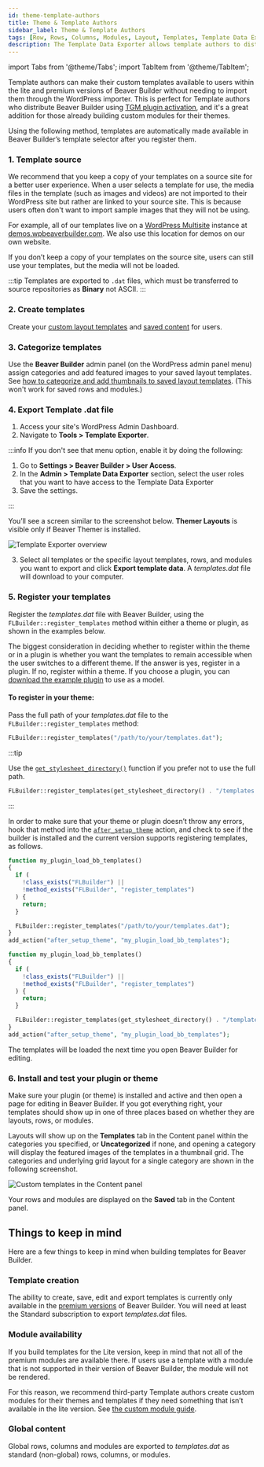 ```yaml
---
id: theme-template-authors
title: Theme & Template Authors
sidebar_label: Theme & Template Authors
tags: [Row, Rows, Columns, Modules, Layout, Templates, Template Data Exporter]
description: The Template Data Exporter allows template authors to distribute their custom templates to their users via a plugins or themes.
---
```


import Tabs from '@theme/Tabs';
import TabItem from '@theme/TabItem';

Template authors can make their custom templates available to users within the lite and premium versions of Beaver Builder without needing to import them through the WordPress importer. This is perfect for Template authors who distribute Beaver Builder using [TGM plugin activation](http://tgmpluginactivation.com/), and it's a great addition for those already building custom modules for their themes.

Using the following method, templates are automatically made available in
Beaver Builder’s template selector after you register them.

### 1. Template source

We recommend that you keep a copy of your templates on a source site for a better user experience. When a user selects a template for use, the media files in the template (such as images and videos) are not imported to their WordPress site but rather are linked to your source site. This is because users often don't want to import sample images that they will not be using.

For example, all of our templates live on a [WordPress Multisite](https://wordpress.org/support/article/create-a-network/) instance at [demos.wpbeaverbuilder.com](https://demos.wpbeaverbuilder.com). We also use this location for demos on our own website.

If you don’t keep a copy of your templates on the source site, users can still
use your templates, but the media will not be loaded.

:::tip
Templates are exported to `.dat` files, which must be transferred to source repositories as **Binary** not ASCII.
:::

### 2. Create templates

Create your [custom layout templates](saved-templates.md) and [saved content](../saved-content.md) for users.

### 3. Categorize templates

Use the **Beaver Builder** admin panel (on the WordPress admin panel menu)
assign categories and add featured images to your saved layout templates. See
[how to categorize and add thumbnails to saved layout templates](saved-templates.md#categorize-saved-templates). (This won't work for saved rows and modules.)

### 4. Export Template .dat file

1. Access your site's WordPress Admin Dashboard.
2. Navigate to **Tools > Template Exporter**.

:::info
If you don't see that menu option, enable it by doing the following:

1. Go to **Settings > Beaver Builder > User Access**.
2. In the **Admin > Template Data Exporter** section, select the user roles that you want to have access to the Template Data Exporter
3. Save the settings.

:::

You’ll see a screen similar to the screenshot below. **Themer Layouts** is visible only if Beaver Themer is installed.

![Template Exporter overview](/img/beaver-builder/settings--template-exporter--1.jpg)

3. Select all templates or the specific layout templates, rows, and modules you want to export and click **Export template data**. A _templates.dat_ file will download to your computer.

### 5. Register your templates

Register the _templates.dat_ file with Beaver Builder, using the `FLBuilder::register_templates` method within either a theme or plugin, as shown in the examples below.

The biggest consideration in deciding whether to register within the theme or in a plugin is whether you want the templates to remain accessible when the user switches to a different theme. If the answer is yes, register in a plugin. If no, register within a theme. If you choose a plugin, you can [download the example plugin](https://www.wpbeaverbuilder.com/downloads/bb-custom-templates-example.zip) to use as a model.

#### To register in your theme:

Pass the full path of your _templates.dat_ file to the `FLBuilder::register_templates` method:

```php
FLBuilder::register_templates("/path/to/your/templates.dat");
```

:::tip

Use the [`get_stylesheet_directory()`](https://developer.wordpress.org/reference/functions/get_stylesheet_directory/) function if you prefer not to use the full path.

```php title="Example"
FLBuilder::register_templates(get_stylesheet_directory() . "/templates.dat");
```

:::

In order to make sure that your theme or plugin doesn’t throw any errors, hook that method into the [`after_setup_theme`](https://developer.wordpress.org/reference/hooks/after_setup_theme/) action, and check to see if the builder is installed and the current version supports registering templates, as follows.

<Tabs>
<TabItem value="fullpath" label="Full Path Example" default>

```php
function my_plugin_load_bb_templates()
{
  if (
    !class_exists("FLBuilder") ||
    !method_exists("FLBuilder", "register_templates")
  ) {
    return;
  }

  FLBuilder::register_templates("/path/to/your/templates.dat");
}
add_action("after_setup_theme", "my_plugin_load_bb_templates");
```

</TabItem>
<TabItem value="get-stylesheet-dir" label="Get Stylesheet Example">

```php
function my_plugin_load_bb_templates()
{
  if (
    !class_exists("FLBuilder") ||
    !method_exists("FLBuilder", "register_templates")
  ) {
    return;
  }

  FLBuilder::register_templates(get_stylesheet_directory() . "/templates.dat");
}
add_action("after_setup_theme", "my_plugin_load_bb_templates");
```

</TabItem>
</Tabs>

The templates will be loaded the next time you open Beaver Builder for editing.

### 6. Install and test your plugin or theme

Make sure your plugin (or theme) is installed and active and then open a page for editing in Beaver Builder. If you got everything right, your templates should show up in one of three places based on whether they are layouts, rows, or modules.

Layouts will show up on the **Templates** tab in the Content panel within the categories you specified, or **Uncategorized** if none, and opening a category will display the featured images of the templates in a thumbnail grid. The categories and underlying grid layout for a single category are shown in the following screenshot.

![Custom templates in the Content panel](/img/beaver-builder/settings--template-exporter--2.jpg)

Your rows and modules are displayed on the **Saved** tab in the Content panel.

## Things to keep in mind

Here are a few things to keep in mind when building templates for Beaver Builder.

### Template creation

The ability to create, save, edit and export templates is currently only available in the [premium versions](https://www.wpbeaverbuilder.com/pricing/) of Beaver Builder. You will need at least the Standard subscription to export _templates.dat_ files.

### Module availability

If you build templates for the Lite version, keep in mind that not all of the premium modules are available there. If users use a template with a module that is not supported in their version of Beaver Builder, the module will not be rendered.

For this reason, we recommend third-party Template authors create custom modules for their themes and templates if they need something that isn’t available in the lite version. See [the custom module guide](/developer/custom-modules/index.md).

### Global content

Global rows, columns and modules are exported to _templates.dat_ as standard (non-global) rows, columns, or modules.
